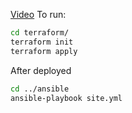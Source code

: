 [Video](https://youtu.be/y-7txoQ3aTo)
To run:
```bash
cd terraform/
terraform init
terraform apply
```
After deployed
```bash
cd ../ansible
ansible-playbook site.yml
```